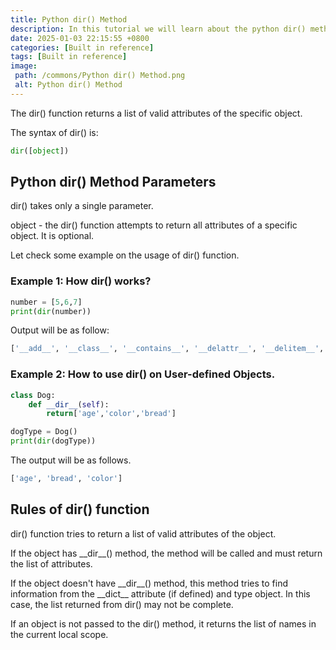 ```yaml
---
title: Python dir() Method
description: In this tutorial we will learn about the python dir() method and its uses.
date: 2025-01-03 22:15:55 +0800
categories: [Built in reference]
tags: [Built in reference]
image:
 path: /commons/Python dir() Method.png
 alt: Python dir() Method
---
```


The dir() function returns a list of valid attributes of the specific object.

The syntax of dir() is:

```python
dir([object])
```

## Python dir() Method Parameters

dir() takes only a single parameter.

object \- the dir() function attempts to return all attributes of a specific object. It is optional.

<script type="text/javascript">
	atOptions = {
		'key' : '98858c4e91885e00ea9926beee01c03e',
		'format' : 'iframe',
		'height' : 90,
		'width' : 728,
		'params' : {}
	};
</script>
<script type="text/javascript" src="//www.highperformanceformat.com/98858c4e91885e00ea9926beee01c03e/invoke.js"></script>
Let check some example on the usage of dir() function.

### Example 1: How dir() works?

```python
number = [5,6,7]
print(dir(number))

```

<script type="text/javascript">
	atOptions = {
		'key' : '98858c4e91885e00ea9926beee01c03e',
		'format' : 'iframe',
		'height' : 90,
		'width' : 728,
		'params' : {}
	};
</script>
<script type="text/javascript" src="//www.highperformanceformat.com/98858c4e91885e00ea9926beee01c03e/invoke.js"></script>
Output will be as follow:

```python
['__add__', '__class__', '__contains__', '__delattr__', '__delitem__', '__dir__', '__doc__', '__eq__', '__format__', '__ge__', '__getattribute__', '__getitem__', '__gt__', '__hash__', '__iadd__', '__imul__', '__init__', '__init_subclass__', '__iter__', '__le__', '__len__', '__lt__', '__mul__', '__ne__', '__new__', '__reduce__', '__reduce_ex__', '__repr__', '__reversed__', '__rmul__', '__setattr__', '__setitem__', '__sizeof__', '__str__', '__subclasshook__', 'append', 'clear', 'copy', 'count', 'extend', 'index', 'insert', 'pop', 'remove', 'reverse', 'sort']

```

### 

### Example 2: How to use dir() on User-defined Objects.

```python
class Dog:
    def __dir__(self):
        return['age','color','bread']

dogType = Dog()
print(dir(dogType))

```

<script type="text/javascript">
	atOptions = {
		'key' : '98858c4e91885e00ea9926beee01c03e',
		'format' : 'iframe',
		'height' : 90,
		'width' : 728,
		'params' : {}
	};
</script>
<script type="text/javascript" src="//www.highperformanceformat.com/98858c4e91885e00ea9926beee01c03e/invoke.js"></script>
The output will be as follows.

```python
['age', 'bread', 'color']

```

## Rules of dir() function

dir() function tries to return a list of valid attributes of the object.

If the object has \_\_dir\_\_() method, the method will be called and must return the list of attributes.

If the object doesn't have \_\_dir\_\_() method, this method tries to find information from the \_\_dict\_\_ attribute (if defined) and type object. In this case, the list returned from dir() may not be complete.

If an object is not passed to the dir() method, it returns the list of names in the current local scope.